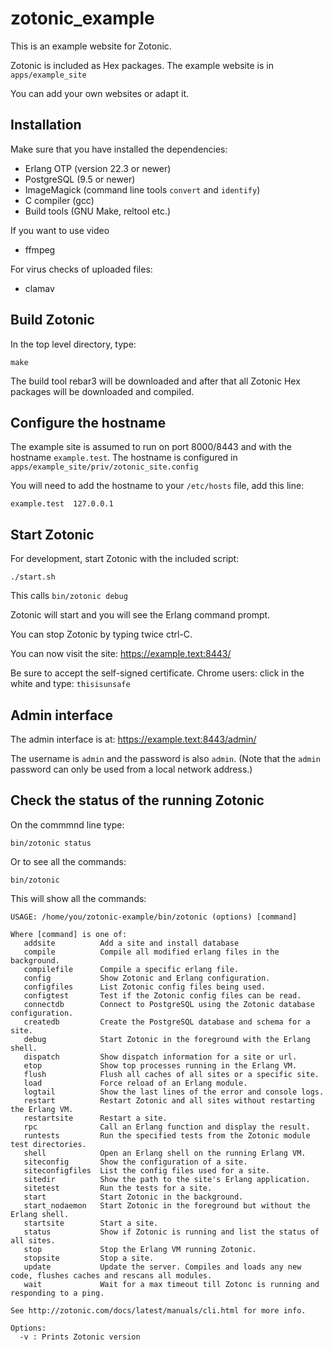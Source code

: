 # zotonic_example

This is an example website for Zotonic.

Zotonic is included as Hex packages.
The example website is in `apps/example_site`

You can add your own websites or adapt it.

## Installation

Make sure that you have installed the dependencies:

 * Erlang OTP  (version 22.3 or newer)
 * PostgreSQL (9.5 or newer)
 * ImageMagick (command line tools `convert` and `identify`)
 * C compiler (gcc)
 * Build tools (GNU Make, reltool etc.)

If you want to use video

 * ffmpeg

For virus checks of uploaded files:

  * clamav

## Build Zotonic

In the top level directory, type:

    make

The build tool rebar3 will be downloaded and after that all
Zotonic Hex packages will be downloaded and compiled.

## Configure the hostname

The example site is assumed to run on port 8000/8443 and with
the hostname `example.test`. The hostname is configured in 
`apps/example_site/priv/zotonic_site.config`

You will need to add the hostname to your `/etc/hosts` file, add
this line:

    example.test  127.0.0.1

## Start Zotonic

For development, start Zotonic with the included script:

    ./start.sh

This calls `bin/zotonic debug`

Zotonic will start and you will see the Erlang command prompt.

You can stop Zotonic by typing twice ctrl-C.

You can now visit the site: https://example.text:8443/

Be sure to accept the self-signed certificate.
Chrome users: click in the white and type: `thisisunsafe`

## Admin interface

The admin interface is at: https://example.text:8443/admin/

The username is `admin` and the password is also `admin`.
(Note that the `admin` password can only be used from a local network address.)

## Check the status of the running Zotonic

On the commmnd line type:

    bin/zotonic status

Or to see all the commands:

    bin/zotonic

This will show all the commands:

    USAGE: /home/you/zotonic-example/bin/zotonic (options) [command] 

    Where [command] is one of: 
       addsite          Add a site and install database
       compile          Compile all modified erlang files in the background.
       compilefile      Compile a specific erlang file.
       config           Show Zotonic and Erlang configuration.
       configfiles      List Zotonic config files being used.
       configtest       Test if the Zotonic config files can be read.
       connectdb        Connect to PostgreSQL using the Zotonic database configuration.
       createdb         Create the PostgreSQL database and schema for a site.
       debug            Start Zotonic in the foreground with the Erlang shell.
       dispatch         Show dispatch information for a site or url.
       etop             Show top processes running in the Erlang VM.
       flush            Flush all caches of all sites or a specific site.
       load             Force reload of an Erlang module.
       logtail          Show the last lines of the error and console logs.
       restart          Restart Zotonic and all sites without restarting the Erlang VM.
       restartsite      Restart a site.
       rpc              Call an Erlang function and display the result.
       runtests         Run the specified tests from the Zotonic module test directories.
       shell            Open an Erlang shell on the running Erlang VM.
       siteconfig       Show the configuration of a site.
       siteconfigfiles  List the config files used for a site.
       sitedir          Show the path to the site's Erlang application.
       sitetest         Run the tests for a site.
       start            Start Zotonic in the background.
       start_nodaemon   Start Zotonic in the foreground but without the Erlang shell.
       startsite        Start a site.
       status           Show if Zotonic is running and list the status of all sites.
       stop             Stop the Erlang VM running Zotonic.
       stopsite         Stop a site.
       update           Update the server. Compiles and loads any new code, flushes caches and rescans all modules.
       wait             Wait for a max timeout till Zotonc is running and responding to a ping.

    See http://zotonic.com/docs/latest/manuals/cli.html for more info. 

    Options: 
      -v : Prints Zotonic version 
